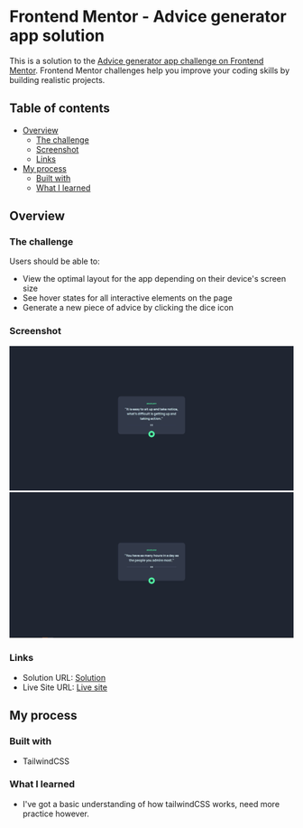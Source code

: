 # Frontend Mentor - Advice generator app solution

This is a solution to the [Advice generator app challenge on Frontend Mentor](https://www.frontendmentor.io/challenges/advice-generator-app-QdUG-13db). Frontend Mentor challenges help you improve your coding skills by building realistic projects.

## Table of contents

- [Overview](#overview)
  - [The challenge](#the-challenge)
  - [Screenshot](#screenshot)
  - [Links](#links)
- [My process](#my-process)
  - [Built with](#built-with)
  - [What I learned](#what-i-learned)

## Overview

### The challenge

Users should be able to:

- View the optimal layout for the app depending on their device's screen size
- See hover states for all interactive elements on the page
- Generate a new piece of advice by clicking the dice icon

### Screenshot

![](./design/screenshotone.JPG)
![](./design/screenshottwo.JPG)

### Links

- Solution URL: [Solution](https://www.frontendmentor.io/solutions/advice-generator-app-t2wpdFc46o)
- Live Site URL: [Live site](https://advice-generator-eas.netlify.app/)

## My process

### Built with

- TailwindCSS

### What I learned

- I've got a basic understanding of how tailwindCSS works, need more practice however.
